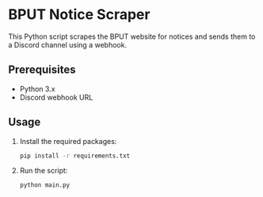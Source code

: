 # BPUT Notice Scraper

This Python script scrapes the BPUT website for notices and sends them to a Discord channel using a webhook.

## Prerequisites

- Python 3.x
- Discord webhook URL


## Usage

1. Install the required packages:

    ```bash
    pip install -r requirements.txt
    ```

2. Run the script:

    ```bash
    python main.py
